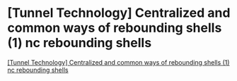 # [Tunnel Technology] Centralized and common ways of rebounding shells (1) nc rebounding shells
[[Tunnel Technology] Centralized and common ways of rebounding shells (1) nc rebounding shells](https://aiwithcloud.com/2022/09/16/tunnel_technology_centralized_and_common_ways_of_rebounding_shells_1_nc_rebounding_shells/)